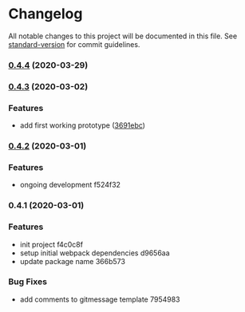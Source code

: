 # Changelog

All notable changes to this project will be documented in this file. See [standard-version](https://github.com/conventional-changelog/standard-version) for commit guidelines.

### [0.4.4](https://github.com/anthonkendel/html-validate-vue-webpack-plugin/compare/v0.4.3...v0.4.4) (2020-03-29)

### [0.4.3](https://github.com/anthonkendel/html-validate-vue-webpack-plugin/compare/v0.4.2...v0.4.3) (2020-03-02)


### Features

* add first working prototype ([3691ebc](https://github.com/anthonkendel/html-validate-vue-webpack-plugin/commit/3691ebca8d363ab91b061d803130df676d92cbcd))

### [0.4.2](///compare/v0.4.1...v0.4.2) (2020-03-01)


### Features

* ongoing development f524f32

### 0.4.1 (2020-03-01)


### Features

* init project f4c0c8f
* setup initial webpack dependencies d9656aa
* update package name 366b573


### Bug Fixes

* add comments to gitmessage template 7954983
